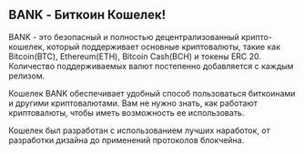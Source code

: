 
## BANK - Биткоин Кошелек!

BANK - это безопасный и полностью децентрализованный крипто-кошелек, который поддерживает основные криптовалюты, такие как Bitcoin(BTC), Ethereum(ETH), Bitcoin Cash(BCH) и токены ERC 20. Количество поддерживаемых валют постепенно добавляется с каждым релизом.

Кошелек BANK обеспечивает удобный способ пользоваться биткоинами и другими криптовалютами. Вам не нужно знать, как работают криптовалюты, чтобы иметь возможность ее использовать.

Кошелек был разработан с использованием лучших наработок, от разработки дизайна до применений протоколов блокчейна.
